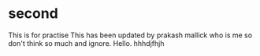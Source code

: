 # second
This is for practise
This has been updated by prakash mallick who is me so don't think so much and ignore.
Hello.
hhhdjfhjh
